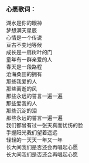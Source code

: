 

### 心愿歌词：

湖水是你的眼神  
梦想满天星辰  
心情是一个传说  
亘古不变地等候  
成长是一扇树叶的门  
童年有一群亲爱的人  
春天是一段路程  
沧海桑田的拥有  
那些我爱的人  
那些离逝的风  
那些永远的誓言一遍一遍  
那些爱我的人  
那些沉淀的泪  
那些永远的誓言一遍一遍  
我们都曾有过一张天真而忧伤的脸  
手握阳光我们望着遥远  
轻轻的一天天一年又一年  
长大间我们是否还会再唱起心愿  
长大间我们是否还会再唱起心愿

